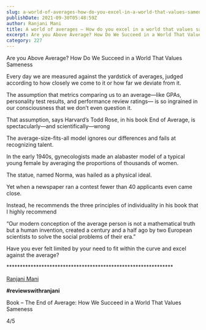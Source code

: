 ```yaml
---
slug: a-world-of-averages-how-do-you-excel-in-a-world-that-values-sameness
publishDate: 2021-09-30T05:48:59Z
author: Ranjani Mani
title: A world of averages – How do you excel in a world that values sameness 
excerpt: Are you Above Average? How Do We Succeed in a World That Values Sameness Every day we are measured against the yardstick of averages, judged according to how closely we come to it or how far we deviate from it. The assumption that metrics comparing us to an average—like GPAs, personality test results, and performance  ... 
category: 227
---
```


Are you Above Average? How Do We Succeed in a World That Values Sameness

Every day we are measured against the yardstick of averages, judged according to how closely we come to it or how far we deviate from it.

The assumption that metrics comparing us to an average—like GPAs, personality test results, and performance review ratings— is so ingrained in our consciousness that we don’t even question it.

That assumption, says Harvard’s Todd Rose, in his book End of Average, is spectacularly—and scientifically—wrong

The average-size-fits-all model ignores our differences and fails at recognizing talent.

In the early 1940s, gynecologists made an alabaster model of a typical young female by averaging the proportions of thousands of women.

The statue, named Norma, was hailed as a physical ideal.

Yet when a newspaper ran a contest fewer than 40 applicants even came close.

Instead, he recommends the three principles of individuality in his book that I highly recommend

“Our modern conception of the average person is not a mathematical truth but a human invention, created a century and a half ago by two European scientists to solve the social problems of their era.”

Have you ever felt limited by your need to fit within the curve and excel against the average?

\*\*\*\*\*\*\*\*\*\*\*\*\*\*\*\*\*\*\*\*\*\*\*\*\*\*\*\*\*\*\*\*\*\*\*\*\*\*\*\*\*\*\*\*\*\*\*\*\*\*\*\*\*\*\*\*\*\*\*\*\*\*

[Ranjani Mani](https://www.linkedin.com/feed/#)

**#reviewswithranjani**

Book – The End of Average: How We Succeed in a World That Values Sameness

4/5